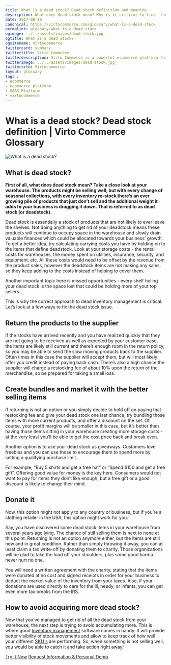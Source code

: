 ```yaml
--- 
title: What is a dead stock? Dead stock definition and meaning
description: What does dead stock mean? Why is it critical to find  the correct approach to dead inventory management? Learn more about it in this article. 
date: 2017-08-18 
canonical: https://virtocommerce.com/glossary/what-is-a-dead-stock
permalink: glossary/what-is-a-dead-stock
ogimage: ../../assets/images/dead-stock.jpg
ogtitle: What is a dead stock?
ogsitename: Virtocommerce
twittercard: summary
twittertitle: Virto Commerce
twitterdescription: Virto Commerce is a powerful ecommerce platform that includes everything you need to create an online store and sell online. Try it free with Free Community License
twitterimage: ../../assets/images/dead-stock.jpg
twittersite: Virtocommerce
layout: glossary
tags : 
- ecommerce
- ecommerce platform
- SAAS Platform
- virtocommerce 
---
```

<div class="business-cnt">
    <div class="head __cart">
        <h1 class="title">What is a dead stock? Dead stock definition | Virto Commerce Glossary</h1>
    </div>
    <img alt="What is a dead stock?" src="assets/images/dead-stock.jpg" />
    <h2>What is dead stock?</h2>
    <p class="text">
    <strong>First of all, what does dead stock mean?  Take a close look at your warehouse. The products might be selling well, but with every change of seasonal collections, with every inventory re-stock there’s an ever growing pile of products that just don’t sell and the additional weight it adds to your business is dragging it down. That is referred to as dead stock (or deadstock). </strong>
    </p>  
    <p class="text">
    Dead stock is essentially a stock of products that are not likely to ever leave the shelves.  Not doing anything to get rid of your deadstock means these products will continue to occupy space in the warehouse and slowly drain valuable finances which could be allocated towards your business’ growth. To get a better idea, try calculating carrying costs you have by holding on to the items that define deadstock. Look at your storage costs - the rental costs for warehouses, the money spent on utilities, insurance, security, and equipment, etc. All these costs would need to be offset by the revenue from the product sales, however the deadstock items are not making any sales, so they keep adding to the costs instead of helping to cover them.
    </p>
    <p class="text">
    Another important topic here is missed opportunities - every shelf holing your dead stock is the space lost that could be holding more of your top sellers. 
    </p>
    <p class="text">
    This is why the correct approach to dead inventory management is critical. Let’s look at a few ways to fix the dead stock issue. 
    </p>
    <h2>Return the products to the supplier</h2>
    <p class="text">
    If the stocks have arrived recently and you have realized quickly that they are not going to be received as well as expected by your customer base, the items are likely still current and there’s enough room in the return policy, so you may be able to send the slow moving products back to the supplier. Often times in this case the supplier will accept them, but will most likely offer you credit instead of paying back cash. There’s also a high chance the supplier will charge a restocking fee of about 10% upon the return of the merchandise, so be prepared for taking a small loss. 
    </p>
    <h2>Create bundles and market it with the better selling items</h2>
    <p class="text">
    If returning is not an option or you simply decide to hold off on paying that restocking fee and give your dead stock one last chance, try bundling those items with more current products, and offer a discount on the set. Of course, your profit margins will be smaller in this case, but it’s better than having those items sitting in your warehouse creating more storage costs - at the very least you’ll be able to get the cost price back and break even. 
    </p>
    <p class="text">
    Another option is to use your dead stock as giveaways. Customers love freebies and you can use those to encourage them to spend more by setting a qualifying purchase limit. 
    </p>
    <p class="text">
    For example, “Buy 5 shirts and get a free hat” or “Spend $150 and get a free gift”.  Offering good value for money is the key here. Consumers would not want to pay for items they don’t like enough, but a free gift or a good discount is likely to change their mind. 
    </p>
    <h2>Donate it</h2>
    <p class="text">
    Now, this option might not apply to any country or business, but if you’re a clothing retailer in the USA, this option might work for you.
    </p>
    <p class="text">
    Say, you have discovered some dead stock items in your warehouse from several years ago lying. The chance of still selling them is next to none at this point. Returning is not an option anymore either, but the items are still new and in great condition. Rather than simply throwing it away, you can at least claim a tax write-off by donating them to charity. Those organizations will be glad to take the load off your shoulders, plus some good karma never hurt no one. 
    </p>
    <p class="text">
    You will need a written agreement with the charity, stating that the items were donated at no cost and signed receipts in order for your business to deduct the market value of the inventory from your taxes. Also, if your donations are used directly to care for the ill, needy, or infants, you can get even more tax breaks from the IRS.
    </p>
    <h2>How to avoid acquiring more dead stock?</h2>
    <p class="text">
    Now that you’ve managed to get rid of all the dead stock from your warehouse, the next step is trying to avoid accumulating more. This is where good <a href="{{ '/glossary/what-is-inventory-management' | absolute_url }}">Inventory management</a> software comes in handy. It will provide better visibility of stock movements and allow to keep track of how well your different <a href="{{ '/glossary/what-is-sku' | absolute_url }}">SKU s</a> are performing. So, when something is not selling well, you would be able to catch it and take action right away!
    </p>
<div class="buttons">
        <a class="button fill" href="/try-now">Try It Now</a>
        <a class="button fill" href="/contact-us">Request Information & Personal Demo</a>
    </div>
</div>
